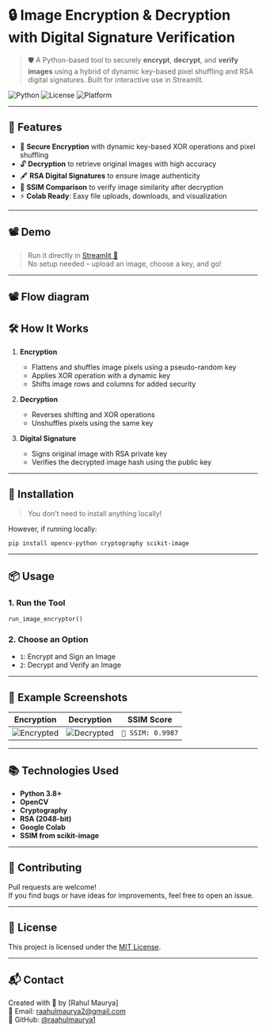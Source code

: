 
# 🔒 Image Encryption & Decryption with Digital Signature Verification

> 🛡️ A Python-based tool to securely **encrypt**, **decrypt**, and **verify images** using a hybrid of dynamic key-based pixel shuffling and RSA digital signatures. Built for interactive use in Streamlit.

![Python](https://img.shields.io/badge/Python-3.8%2B-blue)
![License](https://img.shields.io/badge/License-MIT-green)
![Platform](https://img.shields.io/badge/Platform-Streamlit-red)


---

## 🌟 Features

- 🔐 **Secure Encryption** with dynamic key-based XOR operations and pixel shuffling
- 🔓 **Decryption** to retrieve original images with high accuracy
- 🖋 **RSA Digital Signatures** to ensure image authenticity
- 🧠 **SSIM Comparison** to verify image similarity after decryption
- ⚡ **Colab Ready**: Easy file uploads, downloads, and visualization

---

## 📽️ Demo

> Run it directly in [Streamlit 🚀](https://imageencryptionapp-fey4sg4wuccsyzqtaf7egu.streamlit.app/)  
> No setup needed – upload an image, choose a key, and go!

---

## 📽️ Flow diagram



## 🛠️ How It Works

1. **Encryption**
   - Flattens and shuffles image pixels using a pseudo-random key
   - Applies XOR operation with a dynamic key
   - Shifts image rows and columns for added security

2. **Decryption**
   - Reverses shifting and XOR operations
   - Unshuffles pixels using the same key

3. **Digital Signature**
   - Signs original image with RSA private key
   - Verifies the decrypted image hash using the public key

---

## 🚀 Installation

> You don’t need to install anything locally!  

However, if running locally:

```bash
pip install opencv-python cryptography scikit-image
```

---

## 📦 Usage

### 1. Run the Tool

```python
run_image_encryptor()
```

### 2. Choose an Option

- `1`: Encrypt and Sign an Image
- `2`: Decrypt and Verify an Image

---

## 🧪 Example Screenshots

| Encryption | Decryption | SSIM Score |
|------------|------------|------------|
| ![Encrypted](https://github.com/yourgithub/image-encryption-app/blob/main/examples/encrypted.png?raw=true) | ![Decrypted](https://github.com/yourgithub/image-encryption-app/blob/main/examples/decrypted.png?raw=true) | `🧠 SSIM: 0.9987` |

---

## 📚 Technologies Used

- **Python 3.8+**
- **OpenCV**
- **Cryptography**
- **RSA (2048-bit)**
- **Google Colab**
- **SSIM from scikit-image**

---

## 🤝 Contributing

Pull requests are welcome!  
If you find bugs or have ideas for improvements, feel free to open an issue.

---

## 📄 License

This project is licensed under the [MIT License](LICENSE).

---

## 📬 Contact

Created with 💙 by [Rahul Maurya]  
📧 Email: raahulmaurya2@gmail.com  
🔗 GitHub: [@raahulmaurya1](https://github.com/yourgithub)
